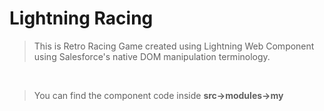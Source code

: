 # Lightning Racing

>This is Retro Racing Game created using Lightning Web Component using Salesforce's native DOM manipulation terminology.

<br/>

>You can find the component code inside **src->modules->my**
